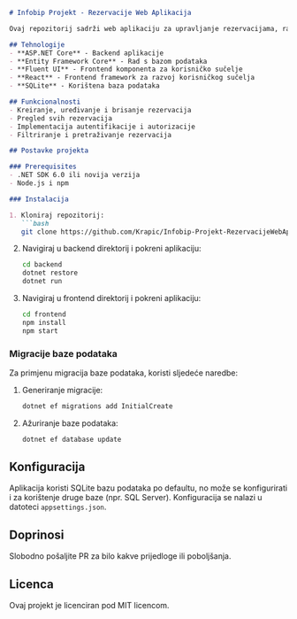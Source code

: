 ```markdown
# Infobip Projekt - Rezervacije Web Aplikacija

Ovaj repozitorij sadrži web aplikaciju za upravljanje rezervacijama, razvijenu u sklopu projekta za Infobip.

## Tehnologije
- **ASP.NET Core** - Backend aplikacije
- **Entity Framework Core** - Rad s bazom podataka
- **Fluent UI** - Frontend komponenta za korisničko sučelje
- **React** - Frontend framework za razvoj korisničkog sučelja
- **SQLite** - Korištena baza podataka

## Funkcionalnosti
- Kreiranje, uređivanje i brisanje rezervacija
- Pregled svih rezervacija
- Implementacija autentifikacije i autorizacije
- Filtriranje i pretraživanje rezervacija

## Postavke projekta

### Prerequisites
- .NET SDK 6.0 ili novija verzija
- Node.js i npm

### Instalacija

1. Kloniraj repozitorij:
   ```bash
   git clone https://github.com/Krapic/Infobip-Projekt-RezervacijeWebApp.git
   ```
2. Navigiraj u backend direktorij i pokreni aplikaciju:
   ```bash
   cd backend
   dotnet restore
   dotnet run
   ```
3. Navigiraj u frontend direktorij i pokreni aplikaciju:
   ```bash
   cd frontend
   npm install
   npm start
   ```

### Migracije baze podataka
Za primjenu migracija baze podataka, koristi sljedeće naredbe:

1. Generiranje migracije:
   ```bash
   dotnet ef migrations add InitialCreate
   ```

2. Ažuriranje baze podataka:
   ```bash
   dotnet ef database update
   ```

## Konfiguracija
Aplikacija koristi SQLite bazu podataka po defaultu, no može se konfigurirati i za korištenje druge baze (npr. SQL Server). Konfiguracija se nalazi u datoteci `appsettings.json`.

## Doprinosi
Slobodno pošaljite PR za bilo kakve prijedloge ili poboljšanja.

## Licenca
Ovaj projekt je licenciran pod MIT licencom.
```
